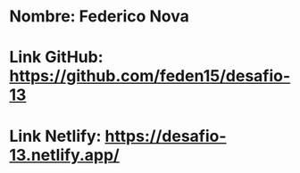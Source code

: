 # Nombre: Federico Nova

# Link GitHub: https://github.com/feden15/desafio-13

# Link Netlify: https://desafio-13.netlify.app/